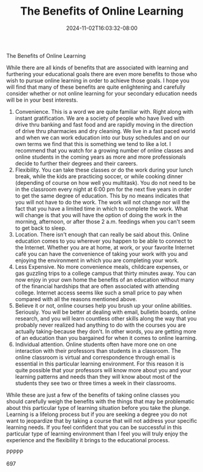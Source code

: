 ﻿---
title: "The Benefits of Online Learning"
date: 2024-11-02T16:03:32-08:00
description: "Education Tips for Web Success"
featured_image: "/images/Education.jpg"
tags: ["Education"]
---

The Benefits of Online Learning

While there are all kinds of benefits that are associated with learning and furthering your educational goals there are even more benefits to those who wish to pursue online learning in order to achieve those goals. I hope you will find that many of these benefits are quite enlightening and carefully consider whether or not online learning for your secondary education needs will be in your best interests.

1) Convenience. This is a word we are quite familiar with. Right along with instant gratification. We are a society of people who have lived with drive thru banking and fast food and are rapidly moving in the direction of drive thru pharmacies and dry cleaning. We live in a fast paced world and when we can work education into our busy schedules and on our own terms we find that this is something we tend to like a lot. I recommend that you watch for a growing number of online classes and online students in the coming years as more and more professionals decide to further their degrees and their careers.
2) Flexibility. You can take these classes or do the work during your lunch break, while the kids are practicing soccer, or while cooking dinner (depending of course on how well you multitask). You do not need to be in the classroom every night at 6:00 pm for the next five years in order to get the same degree of education. This by no means indicates that you will not have to do the work. The work will not change nor will the fact that you have a limited time in which to complete the work. What will change is that you will have the option of doing the work in the morning, afternoon, or after those 2 a.m. feedings when you can't seem to get back to sleep.
3) Location. There isn't enough that can really be said about this. Online education comes to you wherever you happen to be able to connect to the Internet. Whether you are at home, at work, or your favorite Internet café you can have the convenience of taking your work with you and enjoying the environment in which you are completing your work. 
4) Less Expensive. No more convenience meals, childcare expenses, or gas guzzling trips to a college campus that thirty minutes away. You can now enjoy in your own home the benefits of an education without many of the financial hardships that are often associated with attending college. Internet access seems like such a small price to pay when compared with all the reasons mentioned above.
5) Believe it or not, online courses help you brush up your online abilities. Seriously. You will be better at dealing with email, bulletin boards, online research, and you will learn countless other skills along the way that you probably never realized had anything to do with the courses you are actually taking-because they don't. In other words, you are getting more of an education than you bargained for when it comes to online learning.
6) Individual attention. Online students often have more one on one interaction with their professors than students in a classroom. The online classroom is virtual and correspondence through email is essential in this particular learning environment. For this reason it is quite possible that your professors will know more about you and your learning patterns and needs than they will know about most of the students they see two or three times a week in their classrooms.

While these are just a few of the benefits of taking online classes you should carefully weigh the benefits with the things that may be problematic about this particular type of learning situation before you take the plunge. Learning is a lifelong process but if you are seeking a degree you do not want to jeopardize that by taking a course that will not address your specific learning needs. If you feel confident that you can be successful in this particular type of learning environment than I feel you will truly enjoy the experience and the flexibility it brings to the educational process.

PPPPP

697

